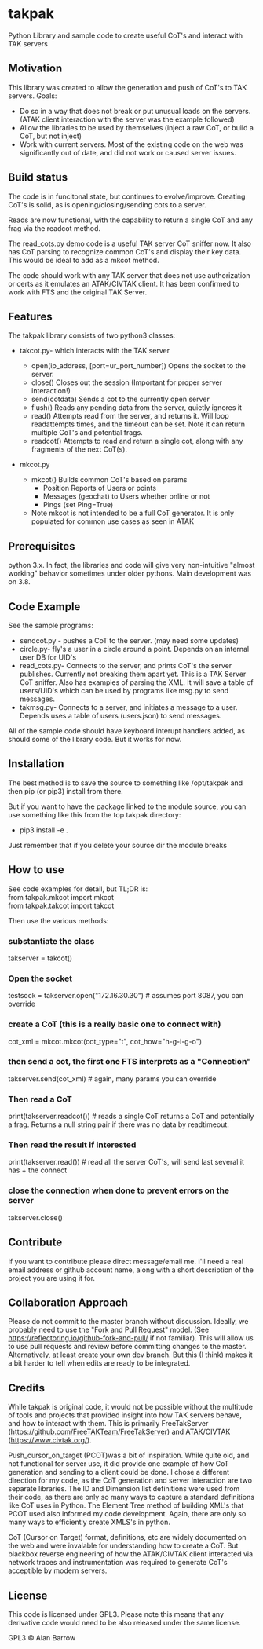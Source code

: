 # takpak
Python Library and sample code to create useful CoT's and interact with TAK servers

## Motivation
This library was created to allow the generation and push of CoT's to TAK servers. Goals:
* Do so in a way that does not break or put unusual loads on the servers. (ATAK client interaction with the server was the example followed)
* Allow the libraries to be used by themselves (inject a raw CoT, or build a CoT, but not inject)
* Work with current servers. Most of the existing code on the web was significantly out of date, and did not work or caused server issues. 

## Build status
The code is in funcitonal state, but continues to evolve/improve. Creating CoT's is solid, as is opening/closing/sending cots to a server. 

Reads are now functional, with the capability to return a single CoT and any frag via the readcot method. 

The read_cots.py demo code is a useful TAK server CoT sniffer now. It also has CoT parsing to recognize common CoT's and display their key data. This would be ideal to add as a mkcot method. 

The code should work with any TAK server that does not use authorization or certs as it emulates an ATAK/CIVTAK client. It has been confirmed to work with FTS and the original TAK Server.  

## Features
The takpak library consists of two python3 classes:
* takcot.py- which interacts with the TAK server
    * open(ip_address, [port=ur_port_number]) Opens the socket to the server.
    * close() Closes out the session (Important for proper server interaction!)
    * send(cotdata) Sends a cot to the currently open server
    * flush() Reads any pending data from the server, quietly ignores it
    * read() Attempts read from the server, and returns it. Will loop readattempts times, and the timeout can be set. Note it can return multiple CoT's and potential frags. 
    * readcot() Attempts to read and return a single cot, along with any fragments of the next CoT(s). 

* mkcot.py
    * mkcot() Builds common CoT's based on params
        * Position Reports of Users or points
        * Messages (geochat) to Users whether online or not
        * Pings (set Ping=True)
    * Note mkcot is not intended to be a full CoT generator. It is only populated for 
      common use cases as seen in ATAK


## Prerequisites
python 3.x. In fact, the libraries and code will give very non-intuitive "almost working" behavior sometimes under older pythons. Main development was on 3.8.

## Code Example
See the sample programs: 
* sendcot.py - pushes a CoT to the server. (may need some updates)
* circle.py- fly's a user in a circle around a point. Depends on an internal user DB for UID's
* read_cots.py- Connects to the server, and prints CoT's the server publishes. Currently not breaking them apart yet. This is a TAK Server CoT sniffer. Also has examples of parsing the XML. It will save a table of users/UID's which can be used by programs like msg.py to send messages. 
* takmsg.py- Connects to a server, and initiates a message to a user. Depends uses a table of users (users.json) to send messages. 

All of the sample code should have keyboard interupt handlers added, as should some of the library code. But it works for now. 

## Installation
The best method is to save the source to something like /opt/takpak and then pip (or pip3) install from there. 

But if you want to have the package linked to the module source, you can use something like this from the top takpak directory:
* pip3 install -e .

Just remember that if you delete your source dir the module breaks

## How to use
See code examples for detail, but TL;DR is:<br/>
from takpak.mkcot import mkcot<br/>
from takpak.takcot import takcot<br/>

Then use the various methods:<br/>
### substantiate the class<br/>
takserver = takcot()

### Open the socket<br/>
testsock = takserver.open("172.16.30.30") # assumes port 8087, you can override

### create a CoT (this is a really basic one to connect with)<br/>
cot_xml = mkcot.mkcot(cot_type="t", cot_how="h-g-i-g-o")

### then send a cot, the first one FTS interprets as a "Connection"<br/>
takserver.send(cot_xml) # again, many params you can override

### Then read a CoT<br/>
print(takserver.readcot())  # reads a single CoT returns a CoT and potentially a frag. Returns a null string pair if there was no data by readtimeout. 

### Then read the result if interested<br/>
print(takserver.read())  # read all the server CoT's, will send last several it has + the connect

### close the connection when done to prevent errors on the server<br/>
takserver.close()

## Contribute

If you want to contribute please direct message/email me. I'll need a real email address or github account name, along with a short description of the project you are using it for. 

## Collaboration Approach
Please do not commit to the master branch without discussion. Ideally, we probably need to use the "Fork and Pull Request" model. (See https://reflectoring.io/github-fork-and-pull/ if not familiar). This will allow us to use pull requests and review before committing changes to the master. Alternatively, at least create your own dev branch. But this (I think) makes it a bit harder to tell when edits are ready to be integrated. 

## Credits
While takpak is original code, it would not be possible without the multitude of tools and projects that provided insight into how TAK servers behave, and how to interact with them. This is primarily FreeTakServer (https://github.com/FreeTAKTeam/FreeTakServer) and ATAK/CIVTAK (https://www.civtak.org/). 

Push_cursor_on_target (PCOT)was a bit of inspiration. While quite old, and not functional for server use, it did provide one example of how CoT generation and sending to a client could be done. I chose a different direction for my code, as the CoT generation and server interaction are two separate libraries. The ID and Dimension list definitions were used from their code, as there are only so many ways to capture a standard definitions like CoT uses in Python. The Element Tree method of building XML's that PCOT used also informed my code development. Again, there are only so many ways to efficiently create XMLS's in python.

CoT (Cursor on Target) format, definitions, etc are widely documented on the web and were invalable for understanding how to create a CoT. But blackbox reverse engineering of how the ATAK/CIVTAK client interacted via network traces and instrumentation was required to generate CoT's acceptible by modern servers.  

## License
This code is licensed under GPL3. Please note this means that any derivative code would need to be also released under the same license. 

GPL3 © Alan Barrow
